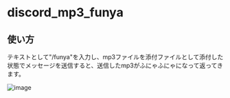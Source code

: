 # discord_mp3_funya
## 使い方
テキストとして"/funya"を入力し、mp3ファイルを添付ファイルとして添付した状態でメッセージを送信すると、送信したmp3がふにゃふにゃになって返ってきます。

![image](https://github.com/m4549071758/discord_mp3_funya/assets/55242710/e644377c-aa8d-41f9-bcfb-f7b57c997078)
